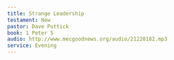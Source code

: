 ```yaml
---
title: Strange Leadership
testament: New
pastor: Dave Puttick
book: 1 Peter 5
audio: http://www.mecgoodnews.org/audio/21220182.mp3
service: Evening
---
```

